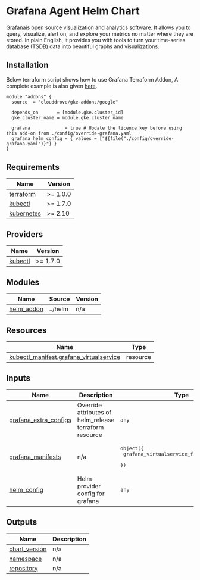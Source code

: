 # Grafana Agent Helm Chart

[Grafana](https://grafana.com/)is open source visualization and analytics software. It allows you to query, visualize, alert on, and explore your metrics no matter where they are stored. In plain English, it provides you with tools to turn your time-series database (TSDB) data into beautiful graphs and visualizations.

## Installation
Below terraform script shows how to use Grafana Terraform Addon, A complete example is also given [here](https://github.com/clouddrove/terraform-helm-gke-addons/blob/master/_examples/complete/main.tf).
```hcl
module "addons" {
  source  = "clouddrove/gke-addons/google"
  
  depends_on       = [module.gke.cluster_id]
  gke_cluster_name = module.gke.cluster_name

  grafana             = true # Update the licence key before using this add-on from ./config/override-grafana.yaml
  grafana_helm_config = { values = ["${file("./config/override-grafana.yaml")}"] }
}
```

<!-- BEGINNING OF PRE-COMMIT-TERRAFORM DOCS HOOK -->
## Requirements

| Name | Version |
|------|---------|
| <a name="requirement_terraform"></a> [terraform](#requirement\_terraform) | >= 1.0.0 |
| <a name="requirement_kubectl"></a> [kubectl](#requirement\_kubectl) | >= 1.7.0 |
| <a name="requirement_kubernetes"></a> [kubernetes](#requirement\_kubernetes) | >= 2.10 |

## Providers

| Name | Version |
|------|---------|
| <a name="provider_kubectl"></a> [kubectl](#provider\_kubectl) | >= 1.7.0 |

## Modules

| Name | Source | Version |
|------|--------|---------|
| <a name="module_helm_addon"></a> [helm\_addon](#module\_helm\_addon) | ../helm | n/a |

## Resources

| Name | Type |
|------|------|
| [kubectl_manifest.grafana_virtualservice](https://registry.terraform.io/providers/gavinbunney/kubectl/latest/docs/resources/manifest) | resource |

## Inputs

| Name | Description | Type | Default | Required |
|------|-------------|------|---------|:--------:|
| <a name="input_grafana_extra_configs"></a> [grafana\_extra\_configs](#input\_grafana\_extra\_configs) | Override attributes of helm\_release terraform resource | `any` | `{}` | no |
| <a name="input_grafana_manifests"></a> [grafana\_manifests](#input\_grafana\_manifests) | n/a | <pre>object({<br>    grafana_virtualservice_file_path = string<br>  })</pre> | n/a | yes |
| <a name="input_helm_config"></a> [helm\_config](#input\_helm\_config) | Helm provider config for grafana | `any` | `{}` | no |

## Outputs

| Name | Description |
|------|-------------|
| <a name="output_chart_version"></a> [chart\_version](#output\_chart\_version) | n/a |
| <a name="output_namespace"></a> [namespace](#output\_namespace) | n/a |
| <a name="output_repository"></a> [repository](#output\_repository) | n/a |
<!-- END OF PRE-COMMIT-TERRAFORM DOCS HOOK -->